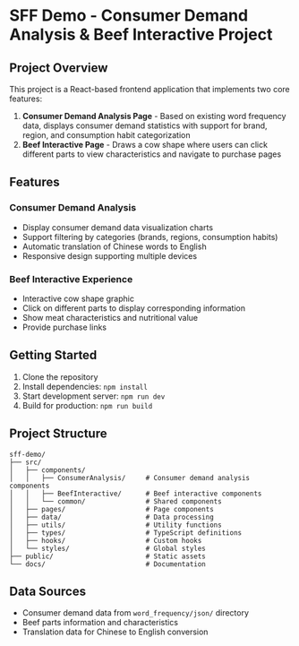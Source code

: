 # SFF Demo - Consumer Demand Analysis & Beef Interactive Project

## Project Overview

This project is a React-based frontend application that implements two core features:
1. **Consumer Demand Analysis Page** - Based on existing word frequency data, displays consumer demand statistics with support for brand, region, and consumption habit categorization
2. **Beef Interactive Page** - Draws a cow shape where users can click different parts to view characteristics and navigate to purchase pages

## Features

### Consumer Demand Analysis
- Display consumer demand data visualization charts
- Support filtering by categories (brands, regions, consumption habits)
- Automatic translation of Chinese words to English
- Responsive design supporting multiple devices

### Beef Interactive Experience
- Interactive cow shape graphic
- Click on different parts to display corresponding information
- Show meat characteristics and nutritional value
- Provide purchase links

## Getting Started

1. Clone the repository
2. Install dependencies: `npm install`
3. Start development server: `npm run dev`
4. Build for production: `npm run build`

## Project Structure

```
sff-demo/
├── src/
│   ├── components/
│   │   ├── ConsumerAnalysis/     # Consumer demand analysis components
│   │   ├── BeefInteractive/      # Beef interactive components
│   │   └── common/               # Shared components
│   ├── pages/                    # Page components
│   ├── data/                     # Data processing
│   ├── utils/                    # Utility functions
│   ├── types/                    # TypeScript definitions
│   ├── hooks/                    # Custom hooks
│   └── styles/                   # Global styles
├── public/                       # Static assets
└── docs/                         # Documentation
```

## Data Sources

- Consumer demand data from `word_frequency/json/` directory
- Beef parts information and characteristics
- Translation data for Chinese to English conversion
